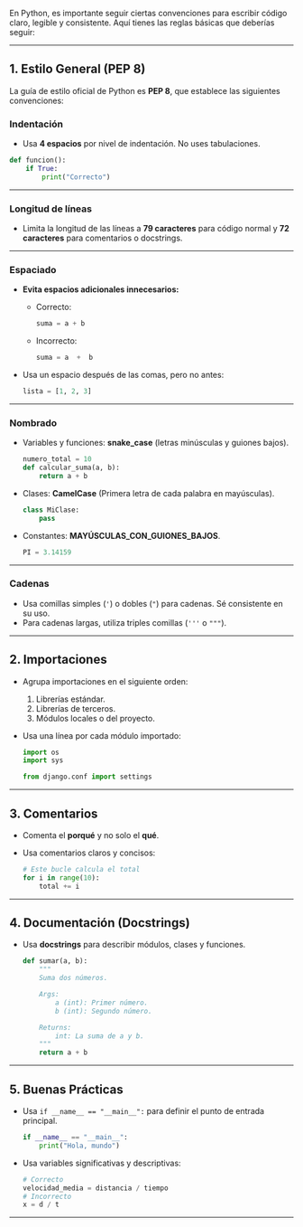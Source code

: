 En Python, es importante seguir ciertas convenciones para escribir código claro, legible y consistente. Aquí tienes las reglas básicas que deberías seguir:

---

## **1. Estilo General (PEP 8)**

La guía de estilo oficial de Python es **PEP 8**, que establece las siguientes convenciones:

### **Indentación**

* Usa **4 espacios** por nivel de indentación. No uses tabulaciones.

```python
def funcion():
    if True:
        print("Correcto")
```

---

### **Longitud de líneas**

* Limita la longitud de las líneas a **79 caracteres** para código normal y **72 caracteres** para comentarios o docstrings.

---

### **Espaciado**

* **Evita espacios adicionales innecesarios:**

  * Correcto:

    ```python
    suma = a + b
    ```
  * Incorrecto:

    ```python
    suma = a  +  b
    ```
* Usa un espacio después de las comas, pero no antes:

  ```python
  lista = [1, 2, 3]
  ```

---

### **Nombrado**

* Variables y funciones: **snake\_case** (letras minúsculas y guiones bajos).

  ```python
  numero_total = 10
  def calcular_suma(a, b):
      return a + b
  ```
* Clases: **CamelCase** (Primera letra de cada palabra en mayúsculas).

  ```python
  class MiClase:
      pass
  ```
* Constantes: **MAYÚSCULAS\_CON\_GUIONES\_BAJOS**.

  ```python
  PI = 3.14159
  ```

---

### **Cadenas**

* Usa comillas simples (`'`) o dobles (`"`) para cadenas. Sé consistente en su uso.
* Para cadenas largas, utiliza triples comillas (`'''` o `"""`).

---

## **2. Importaciones**

* Agrupa importaciones en el siguiente orden:

  1. Librerías estándar.
  2. Librerías de terceros.
  3. Módulos locales o del proyecto.
* Usa una línea por cada módulo importado:

  ```python
  import os
  import sys

  from django.conf import settings
  ```

---

## **3. Comentarios**

* Comenta el **porqué** y no solo el **qué**.
* Usa comentarios claros y concisos:

  ```python
  # Este bucle calcula el total
  for i in range(10):
      total += i
  ```

---

## **4. Documentación (Docstrings)**

* Usa **docstrings** para describir módulos, clases y funciones.

  ```python
  def sumar(a, b):
      """
      Suma dos números.

      Args:
          a (int): Primer número.
          b (int): Segundo número.

      Returns:
          int: La suma de a y b.
      """
      return a + b
  ```

---

## **5. Buenas Prácticas**

* Usa `if __name__ == "__main__":` para definir el punto de entrada principal.

  ```python
  if __name__ == "__main__":
      print("Hola, mundo")
  ```
* Usa variables significativas y descriptivas:

  ```python
  # Correcto
  velocidad_media = distancia / tiempo
  # Incorrecto
  x = d / t
  ```

---
